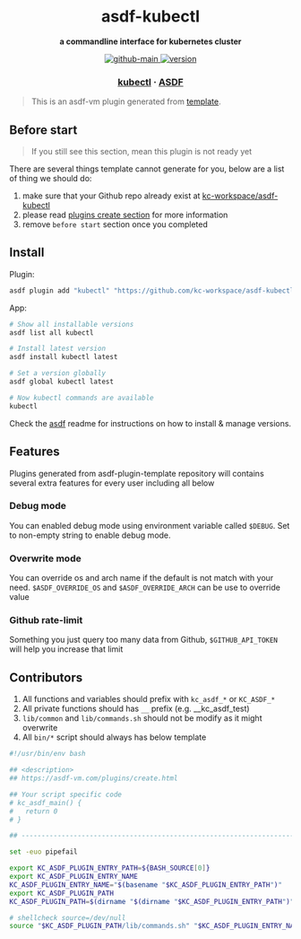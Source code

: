 <h1 align="center">
  asdf-kubectl
</h1>

<!-- Description section -->
<p align="center">
  <strong>a commandline interface for kubernetes cluster</strong>
</p>

<!-- Badges section -->
<p align="center">
  <a href="https://github.com/kc-workspace/asdf-kubectl/actions/workflows/main.yml">
    <img
      alt="github-main"
      src="https://img.shields.io/github/actions/workflow/status/kc-workspace/asdf-kubectl/main.yml?style=flat-square&logo=github">
  </a>
  <a href="https://github.com/kc-workspace/asdf-kubectl/releases">
    <img
      alt="version"
      src="https://img.shields.io/github/v/release/kc-workspace/asdf-kubectl?style=flat-square&logo=github">
  </a>
</p>

<!-- Links section -->
<h3 align="center">
  <a href="https://kubernetes.io">kubectl</a>
  <span> · </span>
  <a href="https://asdf-vm.com">ASDF</a>
</h3>

> This is an asdf-vm plugin generated from [template](template-gh).

## Before start

> If you still see this section, mean this plugin is not ready yet

There are several things template cannot generate for you,
below are a list of thing we should do:

1. make sure that your Github repo already exist at [kc-workspace/asdf-kubectl][plugin-gh]
2. please read [plugins create section][asdf-create-plugin] for more information
3. remove `before start` section once you completed

## Install

Plugin:

```sh
asdf plugin add "kubectl" "https://github.com/kc-workspace/asdf-kubectl.git"
```

App:

```sh
# Show all installable versions
asdf list all kubectl

# Install latest version
asdf install kubectl latest

# Set a version globally
asdf global kubectl latest

# Now kubectl commands are available
kubectl
```

Check the [asdf][asdf-link] readme for instructions on
how to install & manage versions.

## Features

Plugins generated from asdf-plugin-template repository will
contains several extra features for every user including all below

### Debug mode

You can enabled debug mode using environment variable called `$DEBUG`.
Set to non-empty string to enable debug mode.

### Overwrite mode

You can override os and arch name if the default is not match with your need.
`$ASDF_OVERRIDE_OS` and `$ASDF_OVERRIDE_ARCH` can be use to override value

### Github rate-limit

Something you just query too many data from Github,
`$GITHUB_API_TOKEN` will help you increase that limit

## Contributors

1. All functions and variables should prefix with `kc_asdf_*` or `KC_ASDF_*`
2. All private functions should has `__` prefix (e.g. __kc_asdf_test)
2. `lib/common` and `lib/commands.sh` should not be modify as it might overwrite
3. All `bin/*` script should always has below template

```bash
#!/usr/bin/env bash

## <description>
## https://asdf-vm.com/plugins/create.html

## Your script specific code
# kc_asdf_main() {
#   return 0
# }

## -----------------------------------------------------------------------

set -euo pipefail

export KC_ASDF_PLUGIN_ENTRY_PATH=${BASH_SOURCE[0]}
export KC_ASDF_PLUGIN_ENTRY_NAME
KC_ASDF_PLUGIN_ENTRY_NAME="$(basename "$KC_ASDF_PLUGIN_ENTRY_PATH")"
export KC_ASDF_PLUGIN_PATH
KC_ASDF_PLUGIN_PATH=$(dirname "$(dirname "$KC_ASDF_PLUGIN_ENTRY_PATH")")

# shellcheck source=/dev/null
source "$KC_ASDF_PLUGIN_PATH/lib/commands.sh" "$KC_ASDF_PLUGIN_ENTRY_NAME"
```

<!-- LINKS SECTION -->


[plugin-gh]: https://github.com/kc-workspace/asdf-kubectl
[template-gh]: https://github.com/kc-workspace/asdf-plugin-template
[asdf-link]: https://github.com/asdf-vm/asdf
[asdf-create-plugin]: https://asdf-vm.com/plugins/create.html
